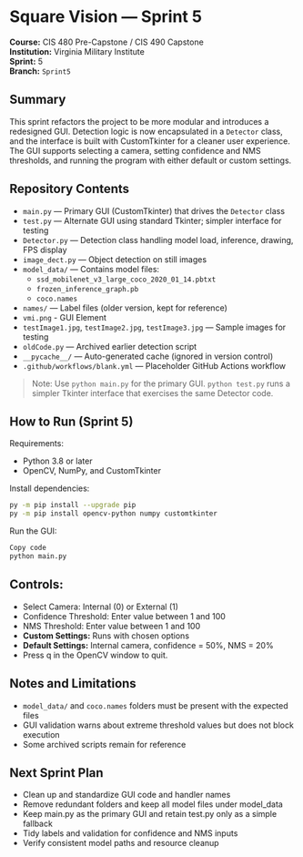 # Square Vision — Sprint 5

**Course:** CIS 480 Pre-Capstone / CIS 490 Capstone  
**Institution:** Virginia Military Institute  
**Sprint:** 5  
**Branch:** `Sprint5`

## Summary
This sprint refactors the project to be more modular and introduces a redesigned GUI. Detection logic is now encapsulated in a `Detector` class, and the interface is built with CustomTkinter for a cleaner user experience. The GUI supports selecting a camera, setting confidence and NMS thresholds, and running the program with either default or custom settings.

## Repository Contents
- `main.py` — Primary GUI (CustomTkinter) that drives the `Detector` class  
- `test.py` — Alternate GUI using standard Tkinter; simpler interface for testing  
- `Detector.py` — Detection class handling model load, inference, drawing, FPS display  
- `image_dect.py` — Object detection on still images  
- `model_data/` — Contains model files:  
  - `ssd_mobilenet_v3_large_coco_2020_01_14.pbtxt`  
  - `frozen_inference_graph.pb`  
  - `coco.names`  
- `names/` — Label files (older version, kept for reference)  
- `vmi.png` - GUI Element
- `testImage1.jpg`, `testImage2.jpg`, `testImage3.jpg` — Sample images for testing  
- `oldCode.py` — Archived earlier detection script  
- `__pycache__/` — Auto-generated cache (ignored in version control)  
- `.github/workflows/blank.yml` — Placeholder GitHub Actions workflow

> Note: Use `python main.py` for the primary GUI. `python test.py` runs a simpler Tkinter interface that exercises the same Detector code.


## How to Run (Sprint 5)
Requirements:
- Python 3.8 or later  
- OpenCV, NumPy, and CustomTkinter

Install dependencies:
```bash
py -m pip install --upgrade pip
py -m pip install opencv-python numpy customtkinter
```
Run the GUI:
```bash
Copy code
python main.py
```
## Controls:
- Select Camera: Internal (0) or External (1)
- Confidence Threshold: Enter value between 1 and 100
- NMS Threshold: Enter value between 1 and 100
- **Custom Settings:** Runs with chosen options
- **Default Settings:** Internal camera, confidence = 50%, NMS = 20%
- Press q in the OpenCV window to quit.

## Notes and Limitations
- `model_data/` and `coco.names` folders must be present with the expected files
- GUI validation warns about extreme threshold values but does not block execution
- Some archived scripts remain for reference

## Next Sprint Plan
- Clean up and standardize GUI code and handler names
- Remove redundant folders and keep all model files under model_data
- Keep main.py as the primary GUI and retain test.py only as a simple fallback
- Tidy labels and validation for confidence and NMS inputs
- Verify consistent model paths and resource cleanup